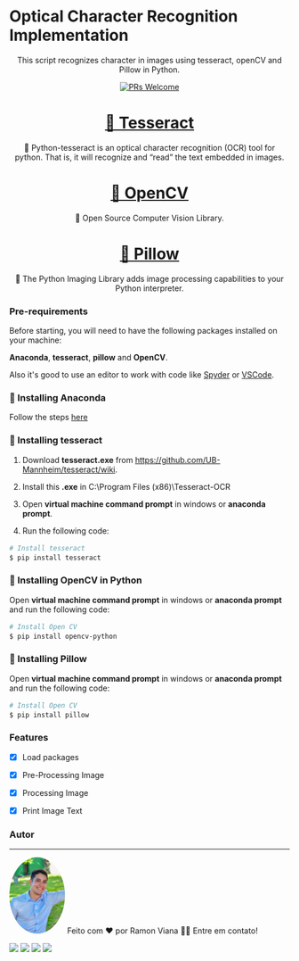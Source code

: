 # Optical Character Recognition Implementation

<p align="center">This script recognizes character in images using tesseract, openCV and Pillow in Python.</p>

<p align="center"> 
  <a href="http://makeapullrequest.com">
    <img src="https://img.shields.io/badge/progress-100%25-brightgreen.svg" alt="PRs Welcome">
  </a>

<h1 align="center">
    <a href="https://pypi.org/project/pytesseract/#:~:text=Python%2Dtesseract%20is%20an%20optical,for%20Google%27s%20Tesseract%2DOCR%20Engine.">🔗 Tesseract</a>
</h1>
<p align="center">🚀 Python-tesseract is an optical character recognition (OCR) tool for python. That is, it will recognize and “read” the text embedded in images.</p>

<h1 align="center">
    <a href="https://pypi.org/project/opencv-python/">🔗 OpenCV</a>
</h1>
<p align="center">🚀 Open Source Computer Vision Library.</p>

<h1 align="center">
    <a href="https://pillow.readthedocs.io/en/stable/">🔗 Pillow</a>
</h1>
<p align="center">🚀 The Python Imaging Library adds image processing capabilities to your Python interpreter.</p>

### Pre-requirements

Before starting, you will need to have the following packages installed on your machine:

**Anaconda**, **tesseract**, **pillow** and **OpenCV**.

Also it's good to use an editor to work with code like [Spyder](https://www.spyder-ide.org/) or [VSCode](https://code.visualstudio.com/).

### 🎲 Installing Anaconda

Follow the steps [here](https://www.google.com/url?sa=t&rct=j&q=&esrc=s&source=web&cd=&ved=2ahUKEwi2j4jL6OL2AhXSD7kGHRZUDVUQFnoECA4QAQ&url=https%3A%2F%2Fdocs.anaconda.com%2Fanaconda%2Finstall%2Findex.html&usg=AOvVaw24D32JKJYK504YtyRlWs5G)

### 🎲 Installing tesseract

1. Download **tesseract.exe** from https://github.com/UB-Mannheim/tesseract/wiki.

2. Install this **.exe** in C:\Program Files (x86)\Tesseract-OCR

3. Open **virtual machine command prompt** in windows or **anaconda prompt**.

4. Run the following code:

```bash
# Install tesseract
$ pip install tesseract
```

### 🎲 Installing OpenCV in Python

Open **virtual machine command prompt** in windows or **anaconda prompt** and run the following code:

```bash
# Install Open CV
$ pip install opencv-python
```
### 🎲 Installing Pillow

Open **virtual machine command prompt** in windows or **anaconda prompt** and run the following code:

```bash
# Install Open CV
$ pip install pillow
```


### Features

- [x] Load packages
- [x] Pre-Processing Image
- [x] Processing Image 
- [x] Print Image Text


### Autor
---
<img style="border-radius: 50%;" src="232afa7a-b236-425d-88a1-af394782afbd.png" width="100px;" alt=""/>
Feito com ❤️ por Ramon Viana 👋🏽 Entre em contato!

  <a href = "mailto:ramon.viana.97@hotmail.com"><img src="https://img.shields.io/badge/-Gmail-%23333?style=for-the-badge&logo=gmail&logoColor=white" target="_blank"></a>
  <a href="https://www.linkedin.com/in/ramon-viana-527024158" target="_blank"><img src="https://img.shields.io/badge/-LinkedIn-%230077B5?style=for-the-badge&logo=linkedin&logoColor=white" target="_blank"></a> 
 <a href="https://discord.gg/sAk32qpM" target="_blank"><img src="https://img.shields.io/badge/Discord-7289DA?style=for-the-badge&logo=discord&logoColor=white" target="_blank"></a>
 <a href="https://twitter.com/ramonviana97" target="_blank"><img src="https://img.shields.io/twitter/url?color=red&label=twitter&style=for-the-badge&url=https%3A%2F%2Ftwitter.com%2Framonviana97" target="_blank"></a>
